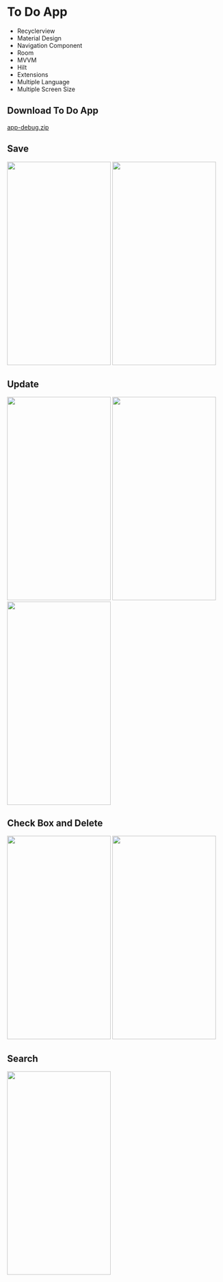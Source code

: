 # To Do App

- Recyclerview
- Material Design
- Navigation Component
- Room
- MVVM
- Hilt
- Extensions 
- Multiple Language
- Multiple Screen Size

## Download To Do App
[app-debug.zip](https://github.com/minnos/InvioBootcampOdev7-ToDoApp/files/10043232/app-debug.zip)

## Save
<img src="https://user-images.githubusercontent.com/49315188/197341302-8515c39d-f527-4f47-8f17-446ae3b76095.png" width="242" height="475"> <img src="https://user-images.githubusercontent.com/49315188/197341634-3ca90796-4746-4799-bc46-6f2499a270c0.png" width="242" height="475"> 

## Update
<img src="https://user-images.githubusercontent.com/49315188/197341638-88114f33-a12e-4788-a20a-7f82d6f9f5e1.png" width="242" height="475"> <img src="https://user-images.githubusercontent.com/49315188/197341641-bc2ea6a3-f5ee-49a6-8368-c0eef3f59c4a.png" width="242" height="475"><img src="https://user-images.githubusercontent.com/49315188/197341648-2a9c9ec6-53c9-494e-8a87-03657ac60fce.png" width="242" height="475">

## Check Box and Delete
<img src="https://user-images.githubusercontent.com/49315188/197341649-2d87dff1-8742-4914-b5e1-b71fe9b190f9.png" width="242" height="475"> <img src="https://user-images.githubusercontent.com/49315188/197341655-0e700d5d-70b4-4306-9654-d58f7fca0a27.png" width="242" height="475">

## Search 
<img src="https://user-images.githubusercontent.com/49315188/197342112-8525bb7f-0b85-4c03-8e38-da1ae03b84eb.png" width="242" height="475">




